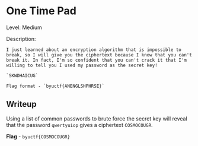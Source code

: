 # One Time Pad
Level: Medium

Description:
```
I just learned about an encryption algorithm that is impossible to break, so I will give you the ciphertext because I know that you can't break it. In fact, I'm so confident that you can't crack it that I'm willing to tell you I used my password as the secret key!

`SKWDHAICUG`

Flag format - `byuctf{ANENGLSHPHRSE}`
```

## Writeup
Using a list of common passwords to brute force the secret key will reveal that the password `qwertyuiop` gives a ciphertext `COSMOCOUGR`. 

**Flag** - `byuctf{COSMOCOUGR}`
